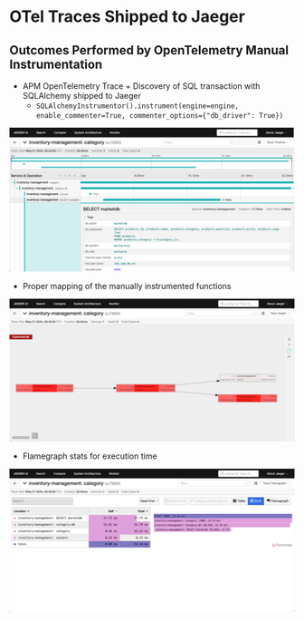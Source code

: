 # OTel Traces Shipped to Jaeger

## Outcomes Performed by OpenTelemetry Manual Instrumentation

* APM OpenTelemetry Trace + Discovery of SQL transaction with SQLAlchemy shipped to Jaeger
  * `SQLAlchemyInstrumentor().instrument(engine=engine, enable_commenter=True, commenter_options={"db_driver": True})`

![](../img/jaeger-01.png)

* Proper mapping of the manually instrumented functions

![](../img/jaeger-02.png)

* Flamegraph stats for execution time

![](../img/jaeger-03.png)
